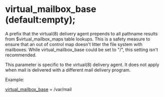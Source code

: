 # virtual_mailbox_base (default:empty); 


A prefix that the virtual(8) delivery agent prepends to all pathname
results from $virtual_mailbox_maps table lookups.  This is a safety
measure to ensure that an out of control map doesn't litter the
file system with mailboxes.  While virtual_mailbox_base could be
set to "/", this setting isn't recommended.


 This parameter is specific to the virtual(8) delivery agent.
It does not apply when mail is delivered with a different mail
delivery program.  


Example:



<a href="postconf.5.html#virtual_mailbox_base">virtual_mailbox_base</a> = /var/mail



